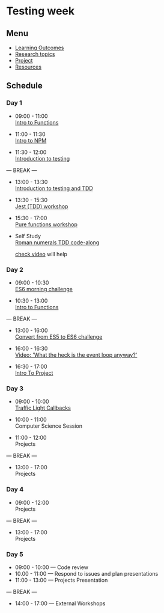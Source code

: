 # Testing week

## Menu

- [Learning Outcomes](./learning-outcomes.md)
- [Research topics](./research-afternoon.md)
- [Project](./project.md)
- [Resources](./resources.md)

## Schedule

### Day 1

- 09:00 - 11:00 <br>
  [Intro to Functions](./intro-to-functions/README.md)

- 11:00 - 11:30 <br>
  [Intro to NPM](https://github.com/GSG-CA/npm-introduction)

- 11:30 - 12:00 <br>
  [Introduction to testing](https://fac-slides.netlify.app/slides/testing/#0)

— BREAK —

- 13:00 - 13:30 <br>
  [Introduction to testing and TDD](https://github.com/GSG-CA/testing-tdd-intro)

- 13:30 - 15:30 <br>
  [Jest (TDD) workshop](https://github.com/GSG-CA/fizzbuzz)

- 15:30 - 17:00 <br>
  [Pure functions workshop](https://github.com/GSG-CA/pure-functions-easy-testing-ws)

- Self Study <br>
  [Roman numerals TDD code-along](https://github.com/GSG-CA/Roman-Numerals)

  [check video](https://youtu.be/7qEXPwG71RI) will help

### Day 2

- 09:00 - 10:30 <br>
  [ES6 morning challenge](https://github.com/GSG-CA/mc-es6-challenge/blob/master/ES6-ES5)

- 10:30 - 13:00 <br>
  [Intro to Functions](./intro-to-functions/README.md)

— BREAK —

- 13:00 - 16:00 <br>
  [Convert from ES5 to ES6 challenge](https://github.com/GSG-CA/mc-es6-challenge/tree/master/ES5-ES6)

- 16:00 - 16:30 <br>
  [Video: 'What the heck is the event loop anyway?'](https://www.youtube.com/watch?v=8aGhZQkoFbQ)

- 16:30 - 17:00 <br>
  [Intro To Project](./project.md)

### Day 3

- 09:00 - 10:00 <br>
  [Traffic Light Callbacks](https://github.com/GSG-CA/morning-challenge-traffic-lights)

- 10:00 - 11:00 <br>
  Computer Science Session

- 11:00 - 12:00 <br>
  Projects

— BREAK —

- 13:00 - 17:00<br>
  Projects

### Day 4
  
- 09:00 - 12:00 <br>
  Projects

— BREAK —

- 13:00 - 17:00 <br>
  Projects

### Day 5

- 09:00 - 10:00 — Code review
- 10.00 - 11:00 — Respond to issues and plan presentations
- 11:00 - 13:00 — Projects Presentation

— BREAK —

- 14:00 - 17:00 — External Workshops
